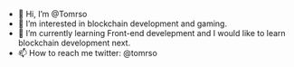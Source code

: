 - 👋 Hi, I’m @Tomrso
- 👀 I’m interested in blockchain development and gaming.
- 🌱 I’m currently learning Front-end develepment and I would like to learn blockchain development next.
- 📫 How to reach me twitter: @tomrso

